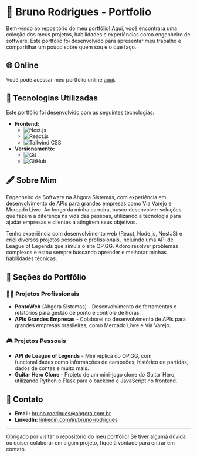 # 💼 Bruno Rodrigues - Portfolio

Bem-vindo ao repositório do meu portfólio! Aqui, você encontrará uma coleção dos meus projetos, habilidades e experiências como engenheiro de software. Este portfólio foi desenvolvido para apresentar meu trabalho e compartilhar um pouco sobre quem sou e o que faço.

## 🌐 Online

Você pode acessar meu portfólio online [aqui](https://seu-portfolio-url.com).

## 🚀 Tecnologias Utilizadas

Este portfólio foi desenvolvido com as seguintes tecnologias:

- **Frontend:** 
  - ![Next.js](https://img.shields.io/badge/Next.js-000000?style=for-the-badge&logo=next.js&logoColor=white)
  - ![React.js](https://img.shields.io/badge/React-20232A?style=for-the-badge&logo=react&logoColor=61DAFB)
  - ![Tailwind CSS](https://img.shields.io/badge/TailwindCSS-38B2AC?style=for-the-badge&logo=tailwind-css&logoColor=white)
- **Versionamento:**
  - ![Git](https://img.shields.io/badge/Git-F05032?style=for-the-badge&logo=git&logoColor=white)
  - ![GitHub](https://img.shields.io/badge/GitHub-181717?style=for-the-badge&logo=github&logoColor=white)

## 🖋 Sobre Mim

Engenheiro de Software na Ahgora Sistemas, com experiência em desenvolvimento de APIs para grandes empresas como Via Varejo e Mercado Livre. Ao longo da minha carreira, busco desenvolver soluções que fazem a diferença na vida das pessoas, utilizando a tecnologia para ajudar empresas e clientes a atingirem seus objetivos. 

Tenho experiência com desenvolvimento web (React, Node.js, NestJS) e criei diversos projetos pessoais e profissionais, incluindo uma API de League of Legends que simula o site OP.GG. Adoro resolver problemas complexos e estou sempre buscando aprender e melhorar minhas habilidades técnicas.

## 📁 Seções do Portfólio

### 👨‍💻 Projetos Profissionais

- **PontoWeb** (Ahgora Sistemas) - Desenvolvimento de ferramentas e relatórios para gestão de ponto e controle de horas.
- **APIs Grandes Empresas** - Colaborei no desenvolvimento de APIs para grandes empresas brasileiras, como Mercado Livre e Via Varejo.

### 🎮 Projetos Pessoais

- **API de League of Legends** - Mini réplica do OP.GG, com funcionalidades como informações de campeões, histórico de partidas, dados de contas e muito mais.
- **Guitar Hero Clone** - Projeto de um mini-jogo clone do Guitar Hero, utilizando Python e Flask para o backend e JavaScript no frontend.

## 📩 Contato

- **Email:** [bruno.rodrigues@ahgora.com.br](mailto:bruno.rodrigues@ahgora.com.br)
- **LinkedIn:** [linkedin.com/in/bruno-rodrigues](https://www.linkedin.com/in/bruno-rodrigues)

---

Obrigado por visitar o repositório do meu portfólio! Se tiver alguma dúvida ou quiser colaborar em algum projeto, fique à vontade para entrar em contato.
